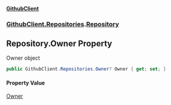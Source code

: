 #### [GithubClient](index 'index')
### [GithubClient.Repositories](GithubClient.Repositories 'GithubClient.Repositories').[Repository](GithubClient.Repositories.Repository 'GithubClient.Repositories.Repository')

## Repository.Owner Property

Owner object

```csharp
public GithubClient.Repositories.Owner? Owner { get; set; }
```

#### Property Value
[Owner](GithubClient.Repositories.Owner 'GithubClient.Repositories.Owner')